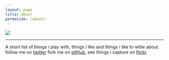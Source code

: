```yaml
---
layout: page
title: About
permalink: /about/
---
```





![]({{site.baseurl}}/images/bagad-tutari.jpg)

<hr>

A short list of things i play with, things i like and things i like to wtite about. 
			follow me on [twitter](https://twitter.com/jalindr) 
			fork me on [gitHub](https://github.com/{{site.github_username}}),
			see things i capture on [flickr](https://www.flickr.com/photos/jalind3r/albums).
			

<span class="contacticon center">
	<a href="mailto:jalind3r@gmail.com"><i class="fa fa-envelope-square"></i></a>
	<a href="https://github.com/jalindr" target="_blank"><i class="fa fa-github-square"></i></a>
	<a href="https://twitter.com/jalindr" target="_blank"><i class="fa fa-twitter-square"></i></a>
	<a href="https://500px.com/jalindr" target="_blank"><i class="fa fa-flickr"></i></a>
</span>
